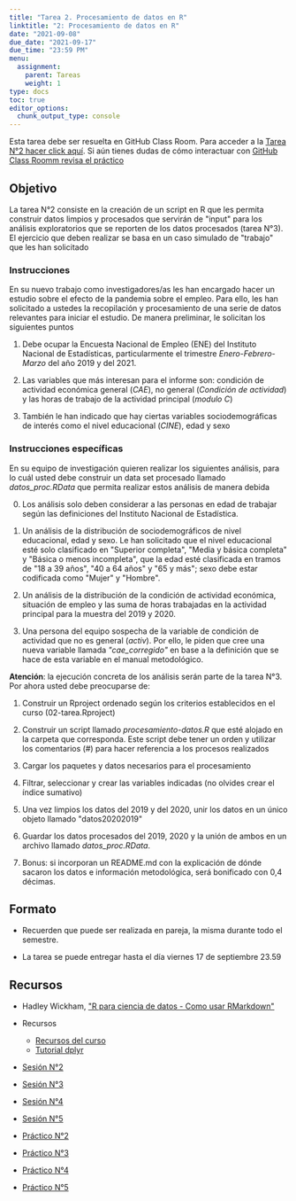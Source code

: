 ```yaml
---
title: "Tarea 2. Procesamiento de datos en R"
linktitle: "2: Procesamiento de datos en R"
date: "2021-09-08"
due_date: "2021-09-17"
due_time: "23:59 PM"
menu:
  assignment:
    parent: Tareas
    weight: 1
type: docs
toc: true
editor_options: 
  chunk_output_type: console
---
```


Esta tarea debe ser resuelta en GitHub Class Room. Para acceder a la <i class="fas fa-external-link-square-alt"></i>  [Tarea N°2 hacer click aquí](https://classroom.github.com/g/uF2RyAV_). Si aún tienes dudas de cómo interactuar con [GitHub Class Roomm revisa el práctico](../example/01-practico)

## Objetivo

La tarea N°2 consiste en la creación de un script en R que les permita construir datos limpios y procesados que servirán de "input" para los análisis exploratorios que se reporten de los datos procesados (tarea N°3). El ejercicio que deben realizar se basa en un caso simulado de "trabajo" que les han solicitado

### Instrucciones

En su nuevo trabajo como investigadores/as les han encargado hacer un estudio sobre el efecto de la pandemia sobre el empleo. Para ello, les han solicitado a ustedes la recopilación y procesamiento de una serie de datos relevantes para iniciar el estudio. De manera preliminar, le solicitan los siguientes puntos

1. Debe ocupar la Encuesta Nacional de Empleo (ENE) del Instituto Nacional de Estadísticas, particularmente el trimestre *Enero-Febrero-Marzo* del año 2019 y del 2021. 

2. Las variables que más interesan para el informe son: condición de actividad económica general (*CAE*), no general (*Condición de actividad*) y las horas de trabajo de la actividad principal (*modulo C*)

3. También le han indicado que hay ciertas variables sociodemográficas de interés como el nivel educacional (*CINE*), edad y sexo 

### Instrucciones específicas

En su equipo de investigación quieren realizar los siguientes análisis, para lo cuál usted debe construir un data set procesado llamado *datos_proc.RData* que permita realizar estos análisis de manera debida

0. Los análisis solo deben considerar a las personas en edad de trabajar según las definiciones del Instituto Nacional de Estadística. 

1. Un análisis de la distribución de sociodemográficos de nivel educacional, edad y sexo. Le han solicitado que el nivel educacional esté solo clasificado en "Superior completa", "Media y básica completa" y "Básica o menos incompleta", que la edad esté clasificada en tramos de "18 a 39 años", "40 a 64 años" y "65 y más"; sexo debe estar codificada como "Mujer" y "Hombre". 

2. Un análisis de la distribución de la condición de actividad económica, situación de empleo y las suma de horas trabajadas en la actividad principal para la muestra del 2019 y 2020.

3. Una persona del equipo sospecha de la variable de condición de actividad que no es general (*activ*). Por ello, le piden que cree una nueva variable llamada *"cae_corregido"* en base a la definición que se hace de esta variable en el manual metodológico.

**Atención**: la ejecución concreta de los análisis serán parte de la tarea N°3. Por ahora usted debe preocuparse de: 

1. Construir un Rproject ordenado según los criterios establecidos en el curso (02-tarea.Rproject)

2. Construir un script llamado *procesamiento-datos.R* que esté alojado en la carpeta que corresponda. Este script debe tener un orden y utilizar los comentarios (#) para hacer referencia a los procesos realizados

3. Cargar los paquetes y datos necesarios para el procesamiento

4. Filtrar, seleccionar y crear las variables indicadas (no olvides crear el índice sumativo)

5. Una vez limpios los datos del 2019 y del 2020, unir los datos en un único objeto llamado "datos20202019"

6. Guardar los datos procesados del 2019, 2020 y la unión de ambos en un archivo llamado *datos_proc.RData*. 

7. Bonus: si incorporan un README.md con la explicación de dónde sacaron los datos e información metodológica, será bonificado con 0,4 décimas.


## Formato

- Recuerden que puede ser realizada en pareja, la misma durante todo el semestre. 

- La tarea se puede entregar hasta el día viernes 17 de septiembre 23.59


## Recursos

- <i class="fas fa-book"></i> Hadley Wickham, ["R para ciencia de datos - Como usar RMarkdown"](https://es.r4ds.hadley.nz/r-markdown.html) 

- <i class="fab fa-book"></i> Recursos
  - [Recursos del curso](https://learn-r-uah.netlify.app/resource/) 
  - [Tutorial dplyr](https://www.youtube.com/watch?v=APzU10EMMjg)

- <i class="fas fa-external-link-square-alt"></i> [Sesión N°2](/content/02-content)
- <i class="fas fa-external-link-square-alt"></i> [Sesión N°3](/content/03-content)
- <i class="fas fa-external-link-square-alt"></i> [Sesión N°4](/content/04-content)
- <i class="fas fa-external-link-square-alt"></i> [Sesión N°5](/content/05-content)

- <i class="fas fa-external-link-square-alt"></i> [Práctico N°2](/example/02-practico)
- <i class="fas fa-external-link-square-alt"></i> [Práctico N°3](/example/03-practico)
- <i class="fas fa-external-link-square-alt"></i> [Práctico N°4](/example/04-practico)
- <i class="fas fa-external-link-square-alt"></i> [Práctico N°5](/example/05-practico)



